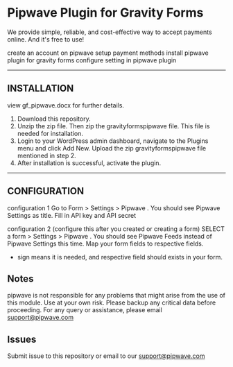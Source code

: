 
Pipwave Plugin for Gravity Forms
==========================================
We provide simple, reliable, and cost-effective way to accept payments online. And it's free to use!

create an account on pipwave
setup payment methods
install pipwave plugin for gravity forms
configure setting in pipwave plugin

--------------------------------------------
INSTALLATION
--------------------------------------------
view gf_pipwave.docx for further details.

1. Download this repository.
2. Unzip the zip file. Then zip the gravityformspipwave file. This file is needed for installation.
3. Login to your WordPress admin dashboard, navigate to the Plugins menu and click Add New. Upload the zip    gravityformspipwave file mentioned in step 2.
4. After installation is successful, activate the plugin.

-------------------------------------------------
CONFIGURATION
-------------------------------------------------
configuration 1
  Go to Form > Settings > Pipwave . You should see Pipwave Settings as title.
  Fill in API key and API secret

configuration 2 (configure this after you created or creating a form)
  SELECT a form > Settings > Pipwave . You should see Pipwave Feeds instead of Pipwave Settings this time.
  Map your form fields to respective fields.
  * sign means it is needed, and respective field should exists in your form.
  

Notes
--------------------------------------------
pipwave is not responsible for any problems that might arise from the use of this module. Use at your own risk. Please backup any critical data before proceeding. For any query or assistance, please email support@pipwave.com

Issues
--------------------------------------------

Submit issue to this repository or email to our support@pipwave.com
